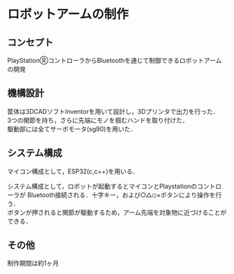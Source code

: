 # ロボットアームの制作

## コンセプト
PlayStationⓇコントローラからBluetoothを通じて制御できるロボットアームの開発

## 機構設計
筐体は3DCADソフトInventorを用いて設計し，3Dプリンタで出力を行った．  
3つの関節を持ち，さらに先端にモノを掴むハンドを取り付けた．  
駆動部には全てサーボモータ(sg90)を用いた．  

## システム構成
マイコン構成として，ESP32(c,c++)を用いる．  

システム構成として，ロボットが起動するとマイコンとPlaystationのコントローラが
Bluetooth接続される．十字キー，および○△◽︎×ボタンにより操作を行う．  
ボタンが押されると関節が駆動するため，アーム先端を対象物に近づけることができる．  

## その他
制作期間は約1ヶ月
